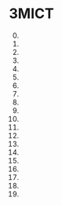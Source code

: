 # ЗМІСТ

0. [](lab-01.md)
0. [](lab-02.md)
0. [](lab-03.md)
0. [](lab-04.md)
0. [](lab-05.md)
0. [](lab-06.md)
0. [](lab-07.md)
0. [](lab-08.md)
0. [](lab-09.md)
0. [](lab-10.md)
0. [](lab-11.md)
0. [](lab-12.md)
0. [](lab-13.md)
0. [](lab-14.md)
0. [](lab-15.md)
0. [](lab-16.md)
0. [](lab-17.md)
0. [](lab-18.md)
0. [](lab-19.md)
0. [](lab-20.md)
